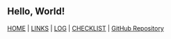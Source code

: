 ## Hello, World!
[HOME](https://ardanisar.github.io/os212/) |  [LINKS](https://github.com/ardanisar/LINKS/) | [LOG](https://ardanisar.github.io/os212/TXT/mylog.txt) |  [CHECKLIST]() | [GitHub Repository](https://github.com/ardanisar/os212)
